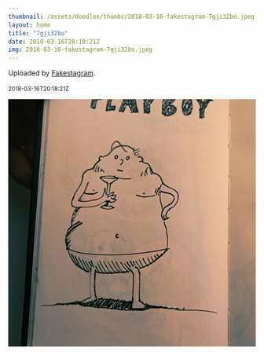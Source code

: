 ```yaml
---
thumbnail: /assets/doodles/thumbs/2018-03-16-fakestagram-7gji32bo.jpeg
layout: home
title: "7gji32bo"
date: 2018-03-16T20:18:21Z
img: 2018-03-16-fakestagram-7gji32bo.jpeg
---
```


Uploaded by [Fakestagram](https://github.com/opyate/fakestagram).

<small>2018-03-16T20:18:21Z</small>

![Uploaded by Fakestagram](/assets/doodles/original/2018-03-16-fakestagram-7gji32bo.jpeg)
